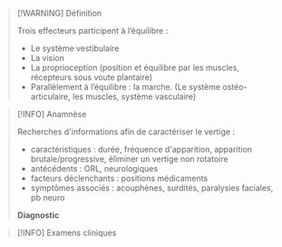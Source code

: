 >[!WARNING] Définition
>
>Trois effecteurs participent à l’équilibre : 
>- Le système vestibulaire   
>- La vision 
>- La proprioception (position et équilibre par les muscles, récepteurs sous voute plantaire)
>- Parallèlement à l’équilibre : la marche. (Le système ostéo-articulaire, les muscles, système vasculaire)

>[!INFO] Anamnèse
>
>Recherches d'informations afin de caractériser le vertige :
>
>- caractéristiques : durée, fréquence d'apparition, apparition brutale/progressive, éliminer un vertige non rotatoire
>- antécédents : ORL, neurologiques
>- facteurs déclenchants : positions médicaments
>- symptômes associés : acouphènes, surdités, paralysies faciales, pb neuro
>
>**Diagnostic**
>
>

>[!INFO] Examens cliniques
